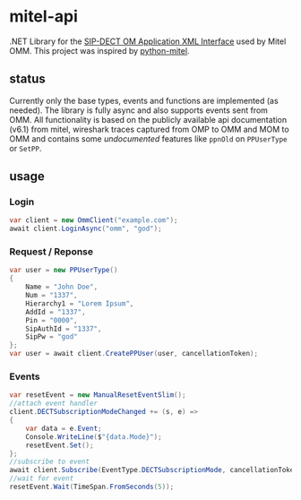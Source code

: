 # mitel-api

.NET Library for the [SIP-DECT OM Application XML Interface](https://www.mitel.com/-/media/aad0384omaxiomrel611-1.pdf) used by Mitel OMM. This project was inspired by [python-mitel](https://github.com/thomasDOTde/python-mitel/).

## status

Currently only the base types, events and functions are implemented (as needed). The library is fully async and also supports events sent from OMM. All functionality is based on the publicly available api documentation (v6.1) from mitel, wireshark traces captured from OMP to OMM and MOM to OMM and contains some *undocumented* features like `ppnOld` on `PPUserType` or `SetPP`.

## usage

### Login

``` csharp
var client = new OmmClient("example.com");
await client.LoginAsync("omm", "god");
```

### Request / Reponse

``` csharp
var user = new PPUserType()
{
    Name = "John Doe",
    Num = "1337",
    Hierarchy1 = "Lorem Ipsum",
    AddId = "1337",
    Pin = "0000",
    SipAuthId = "1337",
    SipPw = "god"
};
var user = await client.CreatePPUser(user, cancellationToken);
```

### Events

``` csharp
var resetEvent = new ManualResetEventSlim();
//attach event handler
client.DECTSubscriptionModeChanged += (s, e) =>
{
    var data = e.Event;
    Console.WriteLine($"{data.Mode}");
    resetEvent.Set();
};
//subscribe to event
await client.Subscribe(EventType.DECTSubscriptionMode, cancellationToken);
//wait for event
resetEvent.Wait(TimeSpan.FromSeconds(5));
```
